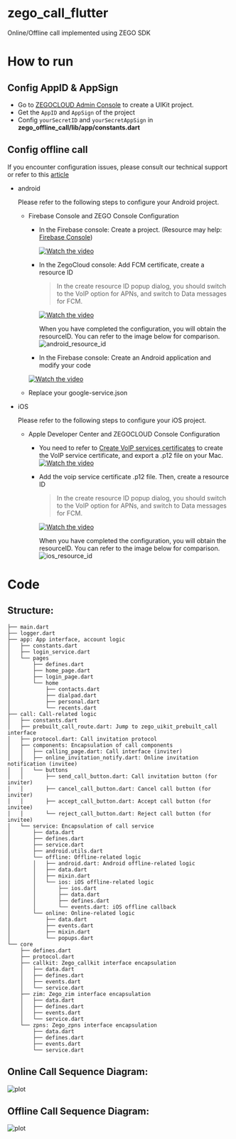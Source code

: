 # zego_call_flutter

Online/Offline call implemented using ZEGO SDK


# How to run

## Config AppID & AppSign

 - Go to [ZEGOCLOUD Admin Console](https://console.zegocloud.com/) to create a UIKit project.
 - Get the `AppID` and `AppSign` of the project
 - Config `yourSecretID` and `yourSecretAppSign` in **zego_offline_call/lib/app/constants.dart**

## Config offline call

If you encounter configuration issues, please consult our technical support or refer to this [article](https://www.zegocloud.com/docs/uikit/callkit-flutter/quick-start-(with-call-invitation))

- android
  
  Please refer to the following steps to configure your Android project. 
  - Firebase Console and ZEGO Console Configuration
    - In the Firebase console: Create a project. (Resource may help: [Firebase Console](https://console.firebase.google.com/))
      
      [![Watch the video](https://img.youtube.com/vi/HhP7rLirCA4/default.jpg)](https://youtu.be/HhP7rLirCA4)
      
    - In the ZegoCloud console: Add FCM certificate, create a resource ID
      > In the create resource ID popup dialog, you should switch to the VoIP option for APNs, and switch to Data messages for FCM.
      
      [![Watch the video](https://img.youtube.com/vi/K3kRWyafRIY/default.jpg)](https://youtu.be/K3kRWyafRIY)
      
      When you have completed the configuration, you will obtain the resourceID. You can refer to the image below for comparison.
      ![android_resource_id](./../assets/pics/android_resource_id.png)
      
    - In the Firebase console: Create an Android application and modify your code
      
     [![Watch the video](https://img.youtube.com/vi/0f9Ai2uJM5o/default.jpg)](https://youtu.be/0f9Ai2uJM5o)

  - Replace your google-service.json 

- iOS
  
  Please refer to the following steps to configure your iOS project.

  - Apple Developer Center and ZEGOCLOUD Console Configuration
    - You need to refer to [Create VoIP services certificates](https://developer.apple.com/help/account/create-certificates/create-voip-services-certificates/) to create the   VoIP service certificate, and ​​​​​​​​​​​​​​​​​​​​​​​​​​​​​​​​​​​​​​​​export a .p12 file on your Mac.
      [![Watch the video](https://img.youtube.com/vi/UK9AUXcTGCE/default.jpg)](https://youtu.be/UK9AUXcTGCE)
    - Add the voip service certificate .p12 file. Then, create a resource ID
      > ​In the create resource ID popup dialog, you should switch to the VoIP option for APNs, and switch to Data messages for FCM.
      
      [![Watch the video](https://img.youtube.com/vi/sYFeq7sZFEA/default.jpg)](https://youtu.be/sYFeq7sZFEA)

      When you have completed the configuration, you will obtain the resourceID. You can refer to the image below for comparison.
      ![ios_resource_id](./../assets/pics/ios_resource_id.png)


# Code

## Structure:
```
├── main.dart
├── logger.dart
├── app: App interface, account logic
│   ├── constants.dart
│   ├── login_service.dart
│   └── pages
│       ├── defines.dart
│       ├── home_page.dart
│       ├── login_page.dart
│       └── home
│           ├── contacts.dart
│           ├── dialpad.dart
│           ├── personal.dart
│           └── recents.dart
├── call: Call-related logic
│   ├── constants.dart
│   ├── prebuilt_call_route.dart: Jump to zego_uikit_prebuilt_call interface
│   ├── protocol.dart: Call invitation protocol
│   ├── components: Encapsulation of call components
│   │   ├── calling_page.dart: Call interface (inviter)
│   │   ├── online_invitation_notify.dart: Online invitation notification (invitee)
│   │   └── buttons
│   │       ├── send_call_button.dart: Call invitation button (for inviter)
│   │       ├── cancel_call_button.dart: Cancel call button (for inviter)
│   │       ├── accept_call_button.dart: Accept call button (for invitee)
│   │       └── reject_call_button.dart: Reject call button (for invitee)
│   └── service: Encapsulation of call service
│       ├── data.dart
│       ├── defines.dart
│       ├── service.dart
│       ├── android.utils.dart
│       └── offline: Offline-related logic
│       │   ├── android.dart: Android offline-related logic
│       │   ├── data.dart
│       │   ├── mixin.dart
│       │   └── ios: iOS offline-related logic
│       │       ├── ios.dart
│       │       ├── data.dart
│       │       ├── defines.dart
│       │       └── events.dart: iOS offline callback
│       └── online: Online-related logic
│           ├── data.dart
│           ├── events.dart
│           ├── mixin.dart
│           └── popups.dart
└── core
    ├── defines.dart
    ├── protocol.dart
    ├── callkit: Zego_callkit interface encapsulation
    │   ├── data.dart
    │   ├── defines.dart
    │   ├── events.dart
    │   └── service.dart
    ├── zim: Zego_zim interface encapsulation
    │   ├── data.dart
    │   ├── defines.dart
    │   ├── events.dart
    │   └── service.dart
    └── zpns: Zego_zpns interface encapsulation
        ├── data.dart
        ├── defines.dart
        ├── events.dart
        └── service.dart
```


## Online Call Sequence Diagram:

![plot](./../assets/pics/online-call-sequence-diagram.png)


## Offline Call Sequence Diagram:

![plot](./../assets/pics/offline-call-sequence-diagram.png)
